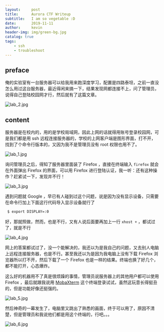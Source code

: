 ```yaml
---
layout:     post
title:      Aurora CTF Writeup
subtitle:   I am so vegetable :D
date:       2019-11-11
author:     kevin
header-img: img/green-bg.jpg
catalog: true
tags:
    - ssh
    - troubleshoot
---
```




## preface



俺的实验室有一台服务器可以给我用来跑深度学习，配置是四路泰坦，之前一直没怎么用过这台服务器，最近得闲来搞一下，结果发现网都连接不上，问了管理员，说得自己登陆校园网才行，然后就有了这篇文章。



![lab_2.jpg](https://i.loli.net/2019/11/12/Lot4EwdAXkzFD1B.jpg)



## content



服务器是在校内的，用的是学校局域网，因此上网的话就得用账号登录校园网，可是我们都是用 ssh 远程连接服务器的，学校的上网客户端是图形界面，打不开，找到了个命令行版本的，又因为我不是管理员没有 root 权限也用不了。



![lab_1.jpg](https://i.loli.net/2019/11/12/KlwXIfryscOYxF6.jpg)



询问管理员之后，得知了服务器里面装了 Firefox ，直接在终端输入 `firefox` 就会在外面弹出 Firefox 的界面，可以用 Firefox 进行登陆认证，我一听：还有这种操作？赶紧试一下，发现并不行！



![lab_3.jpg](https://i.loli.net/2019/11/12/pY2W8nPSRlIFc76.jpg)



遇到问题就 Google ，早已有人碰到过这个问题，说是因为没有显示设备，只需要在命令行加上下面这行代码导入显示设备就行了



```bash
 $ export DISPLAY=:0
```



好，那就照做，然而，也是不行，又有人说后面要再加上一行 `xhost +` ，都试过了，就是不行



![lab_4.jpg](https://i.loli.net/2019/11/12/usMHAxKpBz3F7U5.jpg)



网上的答案都试过了，没一个能解决的，我还以为是我自己的问题，又去别人电脑上远程连接服务器，也是不行。甚至我还以为是因为我电脑上没有下载 Firefox 浏览器所以打不开，然后下载了一个 Firefox 也是一样的结果。终端也换了好几个，都不能打开，心态爆炸。



这么好的机器用不了真是很烦躁的事情，管理员说服务器上的其他用户都可以使用 Firefox ，最后就跟我说用 [MobaXterm](https://mobaxterm.mobatek.net/) 这个终端登录试试，虽然这玩意长得挺丑的，但是功能好像还挺强的。



![lab_5.jpg](https://i.loli.net/2019/11/12/CDGA5hFk8twVBgX.jpg)



然后神奇的一幕发生了，电脑里又跳出了熟悉的画面，终于可以用了，原因不清楚，但是管理员和我说他们都是用这个终端的，行吧。。。



![lab_6.jpg](https://i.loli.net/2019/11/12/MHWloPtA6Kn7Q8N.jpg)



